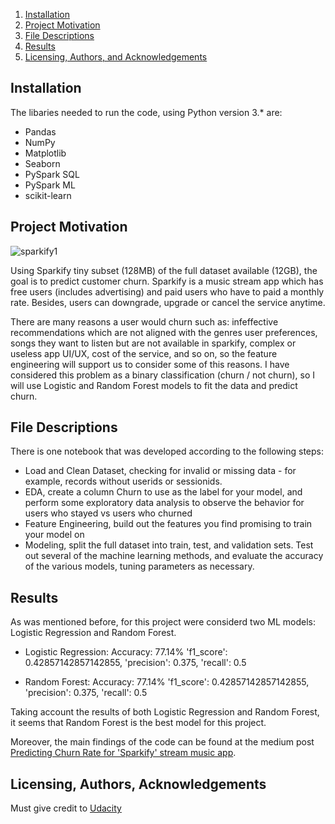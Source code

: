 1. [Installation](#installation)
2. [Project Motivation](#motivation)
3. [File Descriptions](#files)
4. [Results](#results)
5. [Licensing, Authors, and Acknowledgements](#licensing)

## Installation <a name="installation"></a>

The libaries needed to run the code, using Python version 3.* are:

* Pandas
* NumPy
* Matplotlib
* Seaborn
* PySpark SQL
* PySpark ML
* scikit-learn

## Project Motivation<a name="motivation"></a>

![sparkify1](https://user-images.githubusercontent.com/45834444/87700587-2c28a000-c75c-11ea-9dc5-37dd65990872.png)

Using Sparkify tiny subset (128MB) of the full dataset available (12GB), the goal is to predict customer churn. Sparkify is a music stream app which has free users (includes advertising) and paid users who have to paid a monthly rate. Besides, users can downgrade, upgrade or cancel the service anytime.  

There are many reasons a user would churn such as: infeffective recommendations which are not aligned with the genres user preferences, songs they want to listen but are not available in sparkify, complex or useless app UI/UX, cost of the service, and so on, so the feature engineering will support us to consider some of this reasons. I have considered this problem as a binary classification (churn / not churn), so I will use Logistic and Random Forest models to fit the data and predict churn.

## File Descriptions <a name="files"></a>

There is one notebook that was developed according to the following steps:

* Load and Clean Dataset, checking for invalid or missing data - for example, records without userids or sessionids.
* EDA, create a column Churn to use as the label for your model, and perform some exploratory data analysis to observe the behavior for users who stayed vs users who churned
* Feature Engineering, build out the features you find promising to train your model on
* Modeling, split the full dataset into train, test, and validation sets. Test out several of the machine learning methods, and evaluate the accuracy of the various models, tuning parameters as necessary.

## Results<a name="results"></a>

As was mentioned before, for this project were considerd two ML models: Logistic Regression and Random Forest.
* Logistic Regression:
Accuracy: 77.14%
'f1_score': 0.42857142857142855, 'precision': 0.375, 'recall': 0.5

* Random Forest:
Accuracy: 77.14%
'f1_score': 0.42857142857142855, 'precision': 0.375, 'recall': 0.5

Taking account the results of both Logistic Regression and Random Forest, it seems that Random Forest is the best model for this project. 

Moreover, the main findings of the code can be found at the medium post [Predicting Churn Rate for 'Sparkify' stream music app](https://medium.com/@klever.mera/thinking-to-travel-to-boston-after-the-lockdown-f84a99ec728e).

## Licensing, Authors, Acknowledgements<a name="licensing"></a>

Must give credit to [Udacity](https://cn.udacity.com/) 

